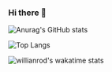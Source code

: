 ### Hi there 👋

![Anurag's GitHub stats](https://stat-rvdrover.vercel.app/api?username=shakthilahiru&count_private=true&show_icons=true&theme=tokyonight)

![Top Langs](https://stat-rvdrover.vercel.app/api/top-langs/?username=shakthilahiru&layout=compact&theme=tokyonight)


![willianrod's wakatime stats](https://stat-rvdrover.vercel.app/api/wakatime/?username=shakthilahiru&layout=compact&theme=tokyonight)
<!--
**shakthilahiru/shakthilahiru** is a ✨ _special_ ✨ repository because its `README.md` (this file) appears on your GitHub profile.

Here are some ideas to get you started:

- 🔭 I’m currently working on ...
- 🌱 I’m currently learning ...
- 👯 I’m looking to collaborate on ...
- 🤔 I’m looking for help with ...
- 💬 Ask me about ...
- 📫 How to reach me: ...
- 😄 Pronouns: ...
- ⚡ Fun fact: ...
-->
